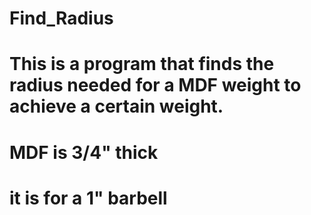 # Find_Radius
# This is a program that finds the radius needed for a MDF weight to achieve a certain weight.
  # MDF is 3/4" thick
  # it is for a 1" barbell
